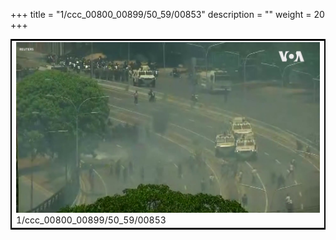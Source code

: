 +++
title = "1/ccc_00800_00899/50_59/00853"
description = ""
weight = 20
+++

<table style="border:2px solid black;max-width:800px;max-height:800px;" 
><tr><td>
<img class="center-fit-jpg"
src="/jpg_/aaa_20190430_NxaOmWaI8sI_00852.jpg">
1/ccc_00800_00899/50_59/00853
</img></td></tr></table>
